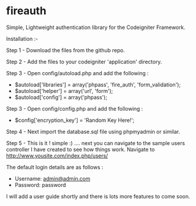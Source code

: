 fireauth
========

Simple, Lightweight authentication library for the Codeigniter Framework.

Installation :-

Step 1 - Download the files from the github repo.

Step 2 - Add the files to your codeigniter 'application' directory.

Step 3 - Open config/autoload.php and add the following :
  - $autoload['libraries'] = array('phpass', 'fire_auth', 'form_validation');
  - $autoload['helper'] = array('url', 'form');
  - $autoload['config'] = array('phpass');

Step 3 - Open config/config.php and add the following :
  - $config['encryption_key'] = 'Random Key Here!';

Step 4 - Next import the database.sql file using phpmyadmin or similar.

Step 5 - This is it ! simple :) .... next you can navigate to the sample users controller I have created to see how things work.  Navigate to http://www.yousite.com/index.php/users/

The default login details are as follows :
  - Username: admin@admin.com
  - Password: password

I will add a user guide shortly and there is lots more features to come soon.

